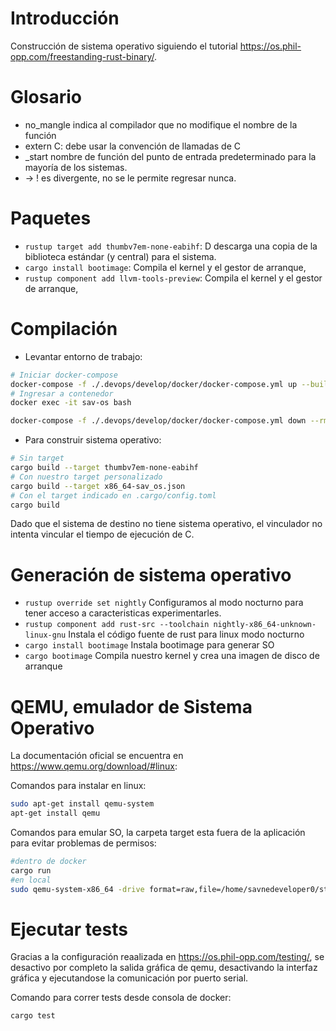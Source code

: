 # Introducción

Construcción de sistema operativo siguiendo el tutorial https://os.phil-opp.com/freestanding-rust-binary/.


# Glosario

* no_mangle indica al compilador que no modifique el nombre de la función
* extern C: debe usar la convención de llamadas de C
* _start nombre de función del punto de entrada predeterminado para la mayoría de los sistemas.
* -> ! es divergente, no se le permite regresar nunca.

# Paquetes

* `rustup target add thumbv7em-none-eabihf`: D descarga una copia de la biblioteca estándar (y central) para el sistema.
* `cargo install bootimage`: Compila el kernel y el gestor de arranque,
* `rustup component add llvm-tools-preview`: Compila el kernel y el gestor de arranque,

# Compilación

* Levantar entorno de trabajo:
```bash
# Iniciar docker-compose
docker-compose -f ./.devops/develop/docker/docker-compose.yml up --build
# Ingresar a contenedor
docker exec -it sav-os bash

docker-compose -f ./.devops/develop/docker/docker-compose.yml down --rmi all
```

* Para construir sistema operativo:
```bash
# Sin target
cargo build --target thumbv7em-none-eabihf
# Con nuestro target personalizado
cargo build --target x86_64-sav_os.json
# Con el target indicado en .cargo/config.toml
cargo build
```

Dado que el sistema de destino no tiene sistema operativo, el vinculador no intenta vincular el tiempo de ejecución de C.


# Generación de sistema operativo

* `rustup override set nightly` Configuramos al modo nocturno para tener acceso a caracteristicas experimentarles.
* `rustup component add rust-src --toolchain nightly-x86_64-unknown-linux-gnu` Instala el código fuente de rust para linux modo nocturno
* `cargo install bootimage` Instala bootimage para generar SO
* `cargo bootimage` Compila nuestro kernel y crea una imagen de disco de arranque


# QEMU, emulador de Sistema Operativo

La documentación oficial se encuentra en https://www.qemu.org/download/#linux: 

Comandos para instalar en linux:
```bash
sudo apt-get install qemu-system
apt-get install qemu
```
Comandos para emular SO, la carpeta target esta fuera de la aplicación para evitar problemas de permisos:

```bash
#dentro de docker
cargo run
#en local
sudo qemu-system-x86_64 -drive format=raw,file=/home/savnedeveloper0/storage_block/sav-os/target/x86_64-sav_os/debug/bootimage-sav_os.bin
```


# Ejecutar tests

Gracias a la configuración reaalizada en https://os.phil-opp.com/testing/, se desactivo por completo la salida 
gráfica de qemu, desactivando la interfaz gráfica y ejecutandose la comunicación por puerto serial.

Comando para correr tests desde consola de docker:

```bash
cargo test
```


